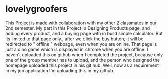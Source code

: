 # lovelygroofers
 
 This Project is made with collaboration with my other 2 classmates in our 2nd semester.
My part in this Project is Designing Products page, and adding every product, and a buying page with in build simple calculator.
But its limited to that page only., after we click the buy button, it will be redirected to " offline " webpage, even when you are online.
That page is just a dino game which is displayed in chrome when you are offline.
I haven't uploaded this on github when I completed the project, because only one of the group member has to upload, and the person who
designed the homepage uploaded this project in his git hub.
Well, now as a requirement in my job application I'm uploading this in my github.
